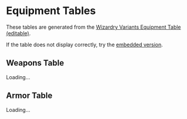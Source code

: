 # Equipment Tables

These tables are generated from the [Wizardry Variants Equipment Table (editable)](https://docs.google.com/spreadsheets/d/1j9gmngMUitaMAESlcCNeWJ5vAdMo_-yo8KkPxiMr1ZY/edit).

If the table does not display correctly, try the [embedded version](./equipment-tables-embed.md).

## Weapons Table 

<div id="weapons-table-container">Loading…</div>

## Armor Table

<div id="armor-table-container">Loading…</div>
